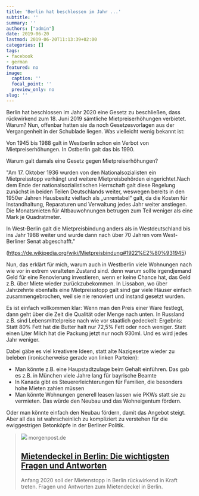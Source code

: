 ```yaml
---
title: 'Berlin hat beschlossen im Jahr ...'
subtitle: ''
summary: ''
authors: ["admin"]
date: 2019-06-20
lastmod: 2019-06-20T11:13:39+02:00
categories: []
tags:
- facebook
- german
featured: no
image:
  caption: ''
  focal_point: ''
  preview_only: no
slug: ''
---
```

Berlin hat beschlossen im Jahr 2020 eine Gesetz zu beschließen, dass rückwirkend zum 18. Juni 2019 sämtliche Mietpreiserhöhungen verbietet. Warum? Nun, offenbar hatten sie da noch Gesetzesvorlagen aus der Vergangenheit in der Schublade liegen. Was vielleicht wenig bekannt ist:

Von 1945 bis 1988 galt in Westberlin schon ein Verbot von Mietpreiserhöhungen. In Ostberlin galt das bis 1990.  

Warum galt damals eine Gesetz gegen Mietpreiserhöhungen? 

"Am 17. Oktober 1936 wurden von den Nationalsozialisten ein
Mietpreisstopp verhängt und weitere Mietpreisbehörden eingerichtet.Nach dem Ende der nationalsozialistischen Herrschaft galt diese Regelung zunächst in beiden Teilen Deutschlands weiter, weswegen bereits in den 1950er Jahren Hausbesitz vielfach als „unrentabel“ galt, da die Kosten für Instandhaltung, Reparaturen und Verwaltung jedes Jahr weiter anstiegen. Die Monatsmieten für Altbauwohnungen
betrugen zum Teil weniger als eine Mark je Quadratmeter. 

In West-Berlin galt die Mietpreisbindung anders als in Westdeutschland bis ins Jahr 1988 weiter und wurde dann nach über 70 Jahren vom West-Berliner Senat abgeschafft."

(https://de.wikipedia.org/wiki/Mietpreisbindung#1922%E2%80%931945)

Nun, das erklärt für mich, warum auch in Westberlin viele Wohnungen nach wie vor in extrem veralteten Zustand sind. denn warum sollte irgendjemand Geld für eine Renovierung investieren, wenn er keine Chance hat, das Geld z.B. über Miete wieder zurückzubekommen. In Lissabon, wo über Jahrzehnte ebenfalls eine Mietpreisstopp galt sind gar viele Häuser einfach zusammengebrochen, weil sie nie renoviert und instand gesetzt wurden. 

Es ist einfach vollkommen klar: Wenn man den Preis einer Ware festlegt, dann geht über die Zeit die Qualität oder Menge nach unten. In Russland z.B. sind Lebensmittelpreise nach wie vor staatlich gedeckelt: Ergebnis: Statt 80% Fett hat die Butter halt nur 72,5% Fett oder noch weniger. Statt einen Liter Milch hat die Packung jetzt nur noch 930ml. Und es wird jedes Jahr weniger.

Dabei gäbe es viel kreativere Ideen, statt alte Nazigesetze wieder zu beleben (ironischerweise gerade von linken Parteien): 
- Man könnte z.B. eine Haupstadtzulage beim Gehalt einführen. Das gab es z.B. in München viele Jahre lang für bayrische Beamte
- In Kanada gibt es Steuererleichterungen für Familien, die besonders hohe Mieten zahlen müssen
- Man könnte Wohnungen generell leasen lassen wie PKWs statt sie zu vermieten. Das würde den Neubau und das Wohneigentum fördern. 

Oder man könnte einfach den Neubau fördern, damit das Angebot steigt. Aber all das ist wahrscheinlich zu kompliziert zu verstehen für die ewiggestrigen Betonköpfe in der Berliner Politik.
> [![](https://img.morgenpost.de/img/berlin/crop226212111/6817602736-w820-cv16_9-q85-fnov-fpi231768577-fpotr/abfdf1be-91bf-11e9-919d-b4533da7638f.jpg)](https://www.morgenpost.de/berlin/article226230165/Mietendeckel-in-Berlin-Fragen-und-Antworten-Was-Sie-jetzt-wissen-muessen.html)
> morgenpost.de
> ## [Mietendeckel in Berlin: Die wichtigsten Fragen und Antworten ](https://www.morgenpost.de/berlin/article226230165/Mietendeckel-in-Berlin-Fragen-und-Antworten-Was-Sie-jetzt-wissen-muessen.html)
>
>Anfang 2020 soll der Mietenstopp in Berlin rückwirkend in Kraft treten. Fragen und Antworten zum Mietendeckel in Berlin.


